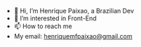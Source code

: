 - 👋 Hi, I’m Henrique Paixao, a Brazilian Dev
- 👀 I’m interested in Front-End
- 📫 How to reach me
- My email: henriquemfpaixao@gmail.com

<!---
HenriquePaixao-Dev/HenriquePaixao-Dev is a ✨ special ✨ repository because its `README.md` (this file) appears on your GitHub profile.
You can click the Preview link to take a look at your changes.
--->
